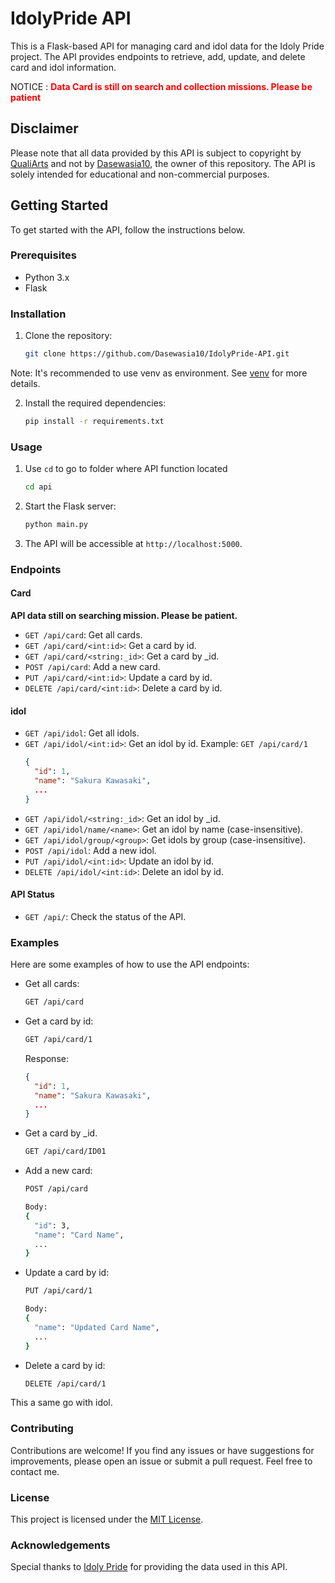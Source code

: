 # IdolyPride API

This is a Flask-based API for managing card and idol data for the Idoly Pride project. The API provides endpoints to retrieve, add, update, and delete card and idol information.

NOTICE : <span style="color:red">**Data Card is still on search and collection missions. Please be patient**</span>

## Disclaimer

Please note that all data provided by this API is subject to copyright by [QualiArts](https://qualiarts.jp/) and not by [Dasewasia10](https://github.com/Dasewasia10), the owner of this repository. The API is solely intended for educational and non-commercial purposes.

## Getting Started

To get started with the API, follow the instructions below.

### Prerequisites

- Python 3.x
- Flask

### Installation

1. Clone the repository:

   ```bash
   git clone https://github.com/Dasewasia10/IdolyPride-API.git
   ```

Note: It's recommended to use venv as environment. See [venv](https://docs.python.org/3/library/venv.html) for more details.

2. Install the required dependencies:

   ```bash
   pip install -r requirements.txt
   ```

### Usage

1. Use `cd` to go to folder where API function located

   ```bash
   cd api
   ```

2. Start the Flask server:

   ```bash
   python main.py
   ```

3. The API will be accessible at `http://localhost:5000`.

### Endpoints

#### Card

**API data still on searching mission. Please be patient.**

- `GET /api/card`: Get all cards.
- `GET /api/card/<int:id>`: Get a card by id.
- `GET /api/card/<string:_id>`: Get a card by \_id.
- `POST /api/card`: Add a new card.
- `PUT /api/card/<int:id>`: Update a card by id.
- `DELETE /api/card/<int:id>`: Delete a card by id.

#### idol

- `GET /api/idol`: Get all idols.
- `GET /api/idol/<int:id>`: Get an idol by id. Example: `GET /api/card/1`
  ```json
  {
    "id": 1,
    "name": "Sakura Kawasaki",
    ...
  }
  ```
- `GET /api/idol/<string:_id>`: Get an idol by \_id.
- `GET /api/idol/name/<name>`: Get an idol by name (case-insensitive).
- `GET /api/idol/group/<group>`: Get idols by group (case-insensitive).
- `POST /api/idol`: Add a new idol.
- `PUT /api/idol/<int:id>`: Update an idol by id.
- `DELETE /api/idol/<int:id>`: Delete an idol by id.

#### API Status

- `GET /api/`: Check the status of the API.

### Examples

Here are some examples of how to use the API endpoints:

- Get all cards:

  ```bash
  GET /api/card
  ```

- Get a card by id:

  ```bash
  GET /api/card/1
  ```

  Response:

  ```json
  {
    "id": 1,
    "name": "Sakura Kawasaki",
    ...
  }
  ```

- Get a card by \_id.

  ```bash
  GET /api/card/ID01
  ```

- Add a new card:

  ```bash
  POST /api/card

  Body:
  {
    "id": 3,
    "name": "Card Name",
    ...
  }
  ```

- Update a card by id:

  ```bash
  PUT /api/card/1

  Body:
  {
    "name": "Updated Card Name",
    ...
  }
  ```

- Delete a card by id:
  ```bash
  DELETE /api/card/1
  ```

This a same go with idol.

### Contributing

Contributions are welcome! If you find any issues or have suggestions for improvements, please open an issue or submit a pull request. Feel free to contact me.

### License

This project is licensed under the [MIT License](LICENSE).

### Acknowledgements

Special thanks to [Idoly Pride](https://idolypride.jp/) for providing the data used in this API.

```

```
